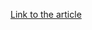 [Link to the article](https://thehackernews.com/2025/02/deepseek-app-transmits-sensitive-user.html)
